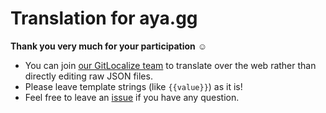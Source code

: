 # Translation for aya.gg
**Thank you very much for your participation** ☺

- You can join [our GitLocalize team](https://gitlocalize.com/repo/6912) to translate over the web rather than directly editing raw JSON files.
- Please leave template strings (like `{{value}}`) as it is!
- Feel free to leave an [issue](https://github.com/metricsmith/aya.gg-translation/issues) if you have any question.